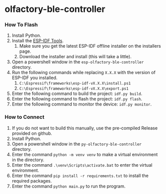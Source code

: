 # olfactory-ble-controller

### How To Flash
1. Install Python.
2. Install the [ESP-IDF Tools](https://docs.espressif.com/projects/esp-idf/en/stable/esp32/get-started/windows-setup.html).
    1. Make sure you get the latest ESP-IDF offline installer on the installers page.
    2. Download the installer and install (this will take a little).
3. Open a powershell window in the `esp-olfactory-ble-controller` directory.
4. Run the following commands while replacing `X.X.X` with the version of ESP-IDF you installed.
    1. `C:\Espressif\frameworks\esp-idf-vX.X.X\install.ps1`
    2. `C:\Espressif\frameworks\esp-idf-vX.X.X\export.ps1`
5. Enter the following command to build the project: `idf.py build`.
6. Enter the following command to flash the project: `idf.py flash`.
7. Enter the following command to monitor the device: `idf.py monitor`.

### How to Connect
1. If you do not want to build this manually, use the pre-compiled Release provided on github.
2. Install Python.
3. Open a powershell window in the `py-olfactory-ble-controller` directory.
4. Enter the command `python -m venv venv` to make a virtual environment in the directory.
5. Enter the command `.\venv\Scripts\activate.bat` to enter the virtual environment.
6. Enter the command `pip install -r requirements.txt` to install the required packages.
7. Enter the command `python main.py` to run the program.